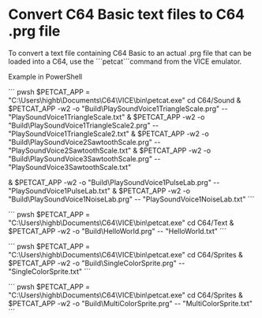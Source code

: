 # Convert C64 Basic text files to C64 .prg file
To convert a text file containing C64 Basic to an actual .prg file that can be loaded into a C64, use the ´´´petcat´´´command from the VICE emulator.

Example in PowerShell

´´´ pwsh
$PETCAT_APP = "C:\Users\highb\Documents\C64\VICE\bin\petcat.exe"
cd C64/Sound
& $PETCAT_APP -w2 -o "Build\PlaySoundVoice1TriangleScale.prg" -- "PlaySoundVoice1TriangleScale.txt"
& $PETCAT_APP -w2 -o "Build\PlaySoundVoice1TriangleScale2.prg" -- "PlaySoundVoice1TriangleScale2.txt"
& $PETCAT_APP -w2 -o "Build\PlaySoundVoice2SawtoothScale.prg" -- "PlaySoundVoice2SawtoothScale.txt"
& $PETCAT_APP -w2 -o "Build\PlaySoundVoice3SawtoothScale.prg" -- "PlaySoundVoice3SawtoothScale.txt"

& $PETCAT_APP -w2 -o "Build\PlaySoundVoice1PulseLab.prg" -- "PlaySoundVoice1PulseLab.txt"
& $PETCAT_APP -w2 -o "Build\PlaySoundVoice1NoiseLab.prg" -- "PlaySoundVoice1NoiseLab.txt"
´´´

´´´ pwsh
$PETCAT_APP = "C:\Users\highb\Documents\C64\VICE\bin\petcat.exe"
cd C64/Text
& $PETCAT_APP -w2 -o "Build\HelloWorld.prg" -- "HelloWorld.txt"
´´´

´´´ pwsh
$PETCAT_APP = "C:\Users\highb\Documents\C64\VICE\bin\petcat.exe"
cd C64/Sprites
& $PETCAT_APP -w2 -o "Build\SingleColorSprite.prg" -- "SingleColorSprite.txt"
´´´

´´´ pwsh
$PETCAT_APP = "C:\Users\highb\Documents\C64\VICE\bin\petcat.exe"
cd C64/Sprites
& $PETCAT_APP -w2 -o "Build\MultiColorSprite.prg" -- "MultiColorSprite.txt"
´´´
